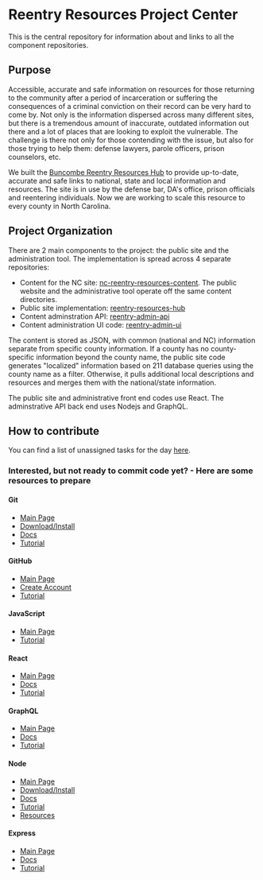 # Reentry Resources Project Center
This is the central repository for information about and links to all the component repositories.

## Purpose

Accessible, accurate and safe information on resources for those returning to the community after a period of incarceration or suffering the consequences of a criminal conviction on their record can be very hard to come by. Not only is the information dispersed across many different sites, but there is a tremendous amount of inaccurate, outdated information out there and a lot of places that are looking to exploit the vulnerable. The challenge is there not only for those contending with the issue, but also for those trying to help them: defense lawyers, parole officers, prison counselors, etc.

We built the [Buncombe Reentry Resources Hub](http://www.buncombereentryhub.org/) to provide up-to-date, accurate and safe links to national, state and local information and resources. The site is in use by the defense bar, DA's office, prison officials and reentering individuals. Now we are working to scale this resource to every county in North Carolina.

## Project Organization

There are 2 main components to the project: the public site and the administration tool. The implementation is spread across 4 separate repositories:

* Content for the NC site: [nc-reentry-resources-content](https://github.com/CodeForNC/nc-reentry-resources-content). The public website and the administrative tool operate off the same content directories.
* Public site implementation: [reentry-resources-hub](https://github.com/CodeForNC/reentry-resources-hub)
* Content adminstration API: [reentry-admin-api](https://github.com/CodeForNC/reentry-admin-api)
* Content administration UI code: [reentry-admin-ui](https://github.com/CodeForNC/reentry-admin-ui)

The content is stored as JSON, with common (national and NC) information separate from specific county information. If a county has no county-specific information beyond the county name, the public site code generates "localized" information based on 211 database queries using the county name as a filter. Otherwise, it pulls additional local descriptions and resources and merges them with the national/state information.

The public site and administrative front end codes use React. The adminstrative API back end uses Nodejs and GraphQL.

## How to contribute

You can find a list of unassigned tasks for the day [here](https://github.com/issues?utf8=%E2%9C%93&q=is%3Aopen+is%3Aissue+org%3ACodeforNC+no%3Aassignee+).


### Interested, but not ready to commit code yet? - Here are some resources to prepare

#### Git
  * [Main Page](https://git-scm.com/)
  * [Download/Install](https://git-scm.com/downloads)
  * [Docs](https://git-scm.com/doc)
  * [Tutorial](https://www.codeschool.com/courses/try-git)
  
#### GitHub
  * [Main Page](https://github.com/)
  * [Create Account](https://github.com/join)
  * [Tutorial](http://lifehacker.com/5983680/how-the-heck-do-i-use-github)
  
#### JavaScript
  * [Main Page](https://developer.mozilla.org/en-US/docs/Learn/Getting_started_with_the_web/JavaScript_basics)
  * [Tutorial](https://www.codecademy.com/learn/javascript)

#### React
  * [Main Page](https://facebook.github.io/react/)
  * [Docs](https://facebook.github.io/react/docs/installation.html)
  * [Tutorial](https://facebook.github.io/react/tutorial/tutorial.html)
  
#### GraphQL
  * [Main Page](http://graphql.org/)
  * [Docs](http://graphql.org/learn/)
  * [Tutorial](http://graphql.org/graphql-js/)
 
#### Node
  * [Main Page](https://nodejs.org/en/)
  * [Download/Install](https://nodejs.org/en/download/)
  * [Docs](https://nodejs.org/en/docs/)
  * [Tutorial](https://github.com/maxogden/art-of-node/#the-art-of-node)
  * [Resources](https://stackoverflow.com/questions/2353818/how-do-i-get-started-with-node-js)
  
#### Express
  * [Main Page](https://expressjs.com/)
  * [Docs](https://expressjs.com/en/4x/api.html)
  * [Tutorial](https://code.tutsplus.com/tutorials/introduction-to-express--net-33367)
  
  
  
  
